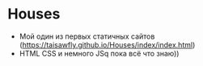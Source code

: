 # Houses
* Мой один из первых статичных сайтов (https://taisawfly.github.io/Houses/index/index.html)
* HTML CSS и немного JSq пока всё что знаю))
